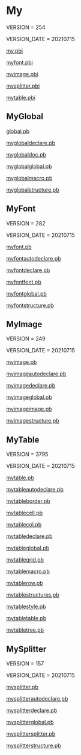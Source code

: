 # My

VERSION = 254

VERSION_DATE = 20210715

[my.pbi](Doc/my.pbi.md)

[myfont.pbi](Doc/myfont.pbi.md)

[myimage.pbi](Doc/myimage.pbi.md)

[mysplitter.pbi](Doc/mysplitter.pbi.md)

[mytable.pbi](Doc/mytable.pbi.md)

## MyGlobal

[global.pb](Doc/global.pb.md)

[myglobaldeclare.pb](Doc/myglobaldeclare.pb.md)

[myglobaldoc.pb](Doc/myglobaldoc.pb.md)

[myglobalglobal.pb](Doc/myglobalglobal.pb.md)

[myglobalmacro.pb](Doc/myglobalmacro.pb.md)

[myglobalstructure.pb](Doc/myglobalstructure.pb.md)

## MyFont

VERSION = 282

VERSION_DATE = 20210715

[myfont.pb](Doc/myfont.pb.md)

[myfontautodeclare.pb](Doc/myfontautodeclare.pb.md)

[myfontdeclare.pb](Doc/myfontdeclare.pb.md)

[myfontfont.pb](Doc/myfontfont.pb.md)

[myfontglobal.pb](Doc/myfontglobal.pb.md)

[myfontstructure.pb](Doc/myfontstructure.pb.md)

## MyImage

VERSION = 249

VERSION_DATE = 20210715

[myimage.pb](Doc/myimage.pb.md)

[myimageautodeclare.pb](Doc/myimageautodeclare.pb.md)

[myimagedeclare.pb](Doc/myimagedeclare.pb.md)

[myimageglobal.pb](Doc/myimageglobal.pb.md)

[myimageimage.pb](Doc/myimageimage.pb.md)

[myimagestructure.pb](Doc/myimagestructure.pb.md)

## MyTable

VERSION = 3795

VERSION_DATE = 20210715

[mytable.pb](Doc/mytable.pb.md)

[mytableautodeclare.pb](Doc/mytableautodeclare.pb.md)

[mytableborder.pb](Doc/mytableborder.pb.md)

[mytablecell.pb](Doc/mytablecell.pb.md)

[mytablecol.pb](Doc/mytablecol.pb.md)

[mytabledeclare.pb](Doc/mytabledeclare.pb.md)

[mytableglobal.pb](Doc/mytableglobal.pb.md)

[mytablegrid.pb](Doc/mytablegrid.pb.md)

[mytablemacro.pb](Doc/mytablemacro.pb.md)

[mytablerow.pb](Doc/mytablerow.pb.md)

[mytablestructures.pb](Doc/mytablestructures.pb.md)

[mytablestyle.pb](Doc/mytablestyle.pb.md)

[mytabletable.pb](Doc/mytabletable.pb.md)

[mytabletree.pb](Doc/mytabletree.pb.md)

## MySplitter

VERSION = 157

VERSION_DATE = 20210715

[mysplitter.pb](Doc/mysplitter.pb.md)

[mysplitterautodeclare.pb](Doc/mysplitterautodeclare.pb.md)

[mysplitterdeclare.pb](Doc/mysplitterdeclare.pb.md)

[mysplitterglobal.pb](Doc/mysplitterglobal.pb.md)

[mysplittersplitter.pb](Doc/mysplittersplitter.pb.md)

[mysplitterstructure.pb](Doc/mysplitterstructure.pb.md)

